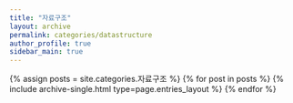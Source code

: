 ```yaml
---
title: "자료구조"
layout: archive
permalink: categories/datastructure
author_profile: true
sidebar_main: true
---
```



{% assign posts = site.categories.자료구조 %}
{% for post in posts %} {% include archive-single.html type=page.entries_layout %} {% endfor %}